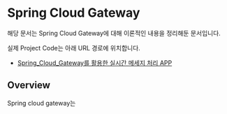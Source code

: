 # Spring Cloud Gateway
해당 문서는 Spring Cloud Gateway에 대해 이론적인 내용을 정리해둔 문서입니다.

실제 Project Code는 아래 URL 경로에 위치합니다.

- [Spring_Cloud_Gateway를 활용한 실시간 메세지 처리 APP](https://github.com/jjsair0412/Realtime_Messaging_Service_PROJ)

## Overview
Spring cloud gateway는